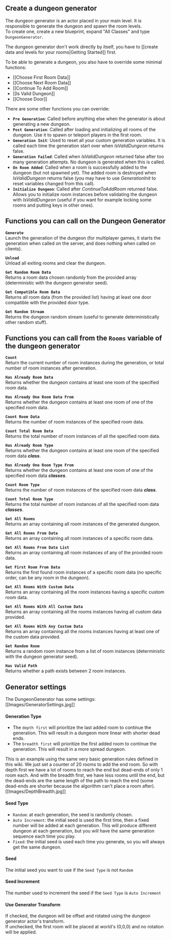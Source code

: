 ## Create a dungeon generator

The dungeon generator is an actor placed in your main level. It is responsible to generate the dungeon and spawn the room levels.\
To create one, create a new blueprint, expand "All Classes" and type `DungeonGenerator`.

The dungeon generator don't work directly by itself, you have to [[create data and levels for your rooms|Getting Started]] first.

To be able to generate a dungeon, you also have to override some minimal functions:
- [[Choose First Room Data]]
- [[Choose Next Room Data]]
- [[Continue To Add Room]]
- [[Is Valid Dungeon]]
- [[Choose Door]]

There are some other functions you can override:
- **`Pre Generation`**: Called before anything else when the generator is about generating a new dungeon.
- **`Post Generation`**: Called after loading and initializing all rooms of the dungeon. Use it to spawn or teleport players in the first room.
- **`Generation Init`**: Used to reset all your custom generation variables. It is called each time the generation start over when *IsValidDungeon* returns false.
- **`Generation Failed`**: Called when *IsValidDungeon* returned false after too many generation attempts. No dungeon is generated when this is called.
- **`On Room Added`**: Called when a room is successfully added to the dungeon (but not spawned yet). The added room is destroyed when *IsValidDungeon* returns false (you may have to use *GenerationInit* to reset variables changed from this call).
- **`Initialize Dungeon`**: Called after *ContinueToAddRoom* returned false. Allows you to initialize room instances before validating the dungeon with *IsValidDungeon* (useful if you want for example locking some rooms and putting keys in other ones).

## Functions you can call on the Dungeon Generator

**`Generate`**\
Launch the generation of the dungeon (for multiplayer games, it starts the generation when called on the server, and does nothing when called on clients).

**`Unload`**\
Unload all exiting rooms and clear the dungeon.

**`Get Random Room Data`**\
Returns a room data chosen randomly from the provided array (deterministic with the dungeon generator seed).

**`Get Compatible Room Data`**\
Returns all room data (from the provided list) having at least one door compatible with the provided door type.

**`Get Random Stream`**\
Returns the dungeon random stream (useful to generate deterministically other random stuff).

## Functions you can call from the `Rooms` variable of the dungeon generator

**`Count`**\
Return the current number of room instances during the generation, or total number of room instances after generation.

**`Has Already Room Data`**\
Returns whether the dungeon contains at least one room of the specified room data.

**`Has Already One Room Data From`**\
Returns whether the dungeon contains at least one room of one of the specified room data.

**`Count Room Data`**\
Returns the number of room instances of the specified room data.

**`Count Total Room Data`**\
Returns the total number of room instances of all the specified room data.

**`Has Already Room Type`**\
Returns whether the dungeon contains at least one room of the specified room data ***class***.

**`Has Already One Room Type From`**\
Returns whether the dungeon contains at least one room of one of the specified room data ***classes***.

**`Count Room Type`**\
Returns the number of room instances of the specified room data ***class***.

**`Count Total Room Type`**\
Returns the total number of room instances of all the specified room data ***classes***.

**`Get All Rooms`**\
Returns an array containing all room instances of the generated dungeon.

**`Get All Rooms From Data`**\
Returns an array containing all room instances of a specific room data.

**`Get All Rooms From Data List`**\
Returns an array containing all room instances of any of the provided room data.

**`Get First Room From Data`**\
Returns the first found room instances of a specific room data (no specific order, can be any room in the dungeon).

**`Get All Rooms With Custom Data`**\
Returns an array containing all the room instances having a specific custom room data.

**`Get All Rooms With All Custom Data`**\
Returns an array containing all the rooms instances having all custom data provided. 

**`Get All Rooms With Any Custom Data`**\
Returns an array containing all the rooms instances having at least one of the custom data provided. 

**`Get Random Room`**\
Returns a random room instance from a list of room instances (deterministic with the dungeon generator seed).

**`Has Valid Path`**\
Returns whether a path exists between 2 room instances.

## Generator settings
The DungeonGenerator has some settings:\
[[Images/GeneratorSettings.jpg]]

#### Generation Type
- The `depth first` will prioritize the last added room to continue the generation. 
This will result in a dungeon more linear with shorter dead ends.
- The `breadth first` will prioritize the first added room to continue the generation. This will result in a more spread dungeon.

This is an example using the same very basic generation rules defined in this wiki. We just set a counter of 20 rooms to add the end room. So with depth first we have a lot of rooms to reach the end but dead-ends of only 1 room each. And with the breadth first, we have less rooms until the end, but the dead-ends are the same length of the path to reach the end (some dead-ends are shorter because the algorithm can't place a room after).\
[[Images/DepthBreadth.jpg]]

#### Seed Type
- `Random`: at each generation, the seed is randomly chosen.
- `Auto Increment`: the initial seed is used the first time, then a fixed number will be added at each generation. This will produce different dungeon at each generation, but you will have the same generation sequence each time you play.
- `Fixed`: the initial seed is used each time you generate, so you will always get the same dungeon.

#### Seed
The initial seed you want to use if the `Seed Type` is not `Random`

#### Seed Increment
The number used to increment the seed if the `Seed Type` is `Auto Increment`

#### Use Generator Transform
If checked, the dungeon will be offset and rotated using the dungeon generator actor's transform.\
If unchecked, the first room will be placed at world's (0,0,0) and no rotation will be applied.
